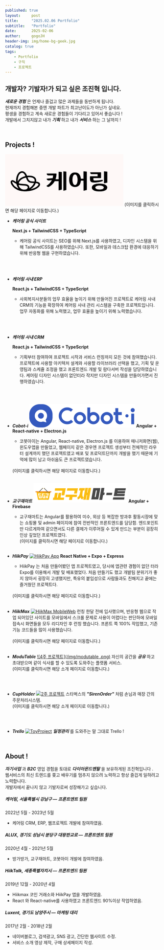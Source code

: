 ```yaml
---
published: true
layout:     post
title:      "2025.02.06 Portfolio"
subtitle:   "Portfolio"
date:       2025-02-06
author:     gogoJH
header-img: img/home-bg-geek.jpg
catalog: true
tags:
    - Portfolio
    - 구직
    - 프로젝트
---
```

## 개발자? 기발자!가 되고 싶은 조진혁 입니다.
***새로운 경험*** 은 언제나 즐겁고 많은 과제들을 동반하게 됩니다.<br>
현재까지 경험해본 중엔 개발 파트가 최고난이도가 아닌가 싶네요.<br> 
평생을 경험하고 계속 새로운 경험들이 기다리고 있어서 좋습니다 !<br>
개발에서 그치지않고 내가 ***기획*** 하고 내가 ***서비스*** 하는 그 날까지 !

<br>

## Projects !


[![케어링 공식 사이트](/img/caring_logo.png)](https://caring.co.kr/review/)
	(이미지를 클릭하시면 해당 페이지로 이동합니다.)


*  ***케어링 공식 사이트***

	**Next.js + TailwindCSS + TypeScript**
	- 케어링 공식 사이트는 SEO를 위해 Next.js를 사용하였고, 디자인 시스템을 위해 TailwindCSS를 사용하였습니다.
	또한, 모바일과 데스크탑 환경에 대응하기 위해 반응형 웹을 구현하였습니다.

	<br>
	<br><br>

*  ***케어링 사내 ERP***

	**React.js + TailwindCSS + TypeScript**
	- 사회복지사분들의 업무 효율을 높이기 위해 만들어진 프로젝트로 케어링 사내 CRM의 기능을 확장하여 케어링 사내 관리 시스템을 구축한 프로젝트입니다.
	업무 자동화를 위해 노력했고, 업무 효율을 높이기 위해 노력했습니다.

	<br>
	<br><br>


*  ***케어링 사내 CRM***

	**React.js + TailwindCSS + TypeScript**
	- 기획부터 참여하여 프로젝트 시작과 서비스 런칭까지 모든 것에 참여했습니다.
	프로젝트에 사용할 아키텍처 설계와 사용할 라이브러리 선택을 했고, 기획 및 운영팀과 스케쥴 조정을 했고 프론트엔드 개발 및 람다서버 작성을 담당하였습니다.
	케어링 디자인 시스템이 없던터라 작지만 디자인 시스템을 만들어가면서 진행하였습니다.

	<br>
	<br><br>

*  ***Cobot-i***
	[![Cobot-i](/img/cobot.png)](https://cobot-i.com/explain)
	**Angular + React-native + Electron.js**
	- 코봇아이는 Angular, React-native, Electron.js 를 이용하여 매니저화면(웹), 윈도우앱을 만들었고, 웹페이지 같은 경우엔 프로젝트 생성부터 전체적인 라우터 설계까지 했던 프로젝트였고 배포 및 프로덕트단까지 개발을 했기 때문에 기억에 많이 남고 아쉬움도 큰 프로젝트였습니다.
	<br>
	(이미지를 클릭하시면 해당 페이지로 이동합니다.)
	<br><br>

*  ***교구재마트***
	[![교구재마트](/img/교구재마트.png)](https://ggj-mart.com/mall/default/home)
	**Angular + Firebase**
	- 교구재마트는 Angular를 활용하여 미수, 외상 등 복잡한 방과후 활동시장에 맞는 쇼핑몰 및 admin 페이지에 참여 전반적인 프론트엔드를 담당함.
	엔드포인트만 다르게하여 같으면서도 다른 결제가 이루어질 수 있게 만드는 부분이 굉장히 인상 깊었던 프로젝트였다.
		<br>
	(이미지를 클릭하시면 해당 페이지로 이동합니다.)
	<br><br>

*  ***HiikPay***
	[![HiikPay App](/img/hiikpay.png)](https://play.google.com/store/apps/details?id=com.bckhan.hiikpay&hl=in "HiikPay Click")
	**React Native + Expo + Express**
	- HiikPay 는 처음 만들어봤던 앱 프로젝트였고, 당시에 앱관련 경험이 없던 터라 Expo를 이용해서 개발 및 배포했었다.
	처음 만들기도 했고 개발팀 분위기가 좋지 않아서 굉장히 고생했지만, 특유의 붙임성으로 사람들과도 친해지고 끝에는 즐거웠던 프로젝트다.
	
	<br>
	(이미지를 클릭하시면 해당 페이지로 이동합니다.)
	<br><br>
	
*  ***HiikMax***
	[![HiikMax MobileWeb ](/img/hiikmax.png)](https://hiikmax.com/trading/btchic "Hiikmax 프로젝트 Click!")
	런칭 한달 전에 입사했으며, 반응형 웹으로 작업 되어있던 사이트를 모바일에서
	스크롤 문제로 사용이 어렵다는 판단하에 모바일 접속시 화면들을 모두 리디자인
	후 런칭 했습니다. 프론트 쪽 100% 작업했고, 기존 기능 코드들을 많이 사용했습니다. 	
	<br>
	(이미지를 클릭하시면 해당 페이지로 이동합니다.)
	<br><br>
	
*  ***ModuTable***
	[![4주 프로젝트](/img/modutable .png)](https://gogojh.github.io/2019/06/25/4%EC%A3%BC-%ED%94%84%EB%A1%9C%EC%A0%9D%ED%8A%B8-%EC%86%8C%EA%B0%9C/ "4주 프로젝트 Click!")
	자신의 공간을 ***공유*** 하고 초대받으며 같이 식사를 할 수 있도록 
	도와주는 플랫폼 서비스.<br>
	(이미지를 클릭하시면 해당 소개 페이지로 이동합니다.)
	
	<br><br>
	
*  ***CupHolder***
	[![2주 프로젝트](/img/cupholder.png)](https://gogojh.github.io/2019/05/20/2%EC%A3%BC-%ED%94%84%EB%A1%9C%EC%A0%9D%ED%8A%B8-%EC%86%8C%EA%B0%9C/ "2주 프로젝트 Click!")
	스타벅스의 ***"SirenOrder"*** 처럼 손님과 매장 간의 주문처리시스템.<br>
	(이미지를 클릭하시면 해당 소개 페이지로 이동합니다.)
	
	<br><br>
	
*  ***Trello***
	[![ToyProject](/img/Trello.png)](https://gogojh.github.io/2019/11/25/Trello-%EC%86%8C%EA%B0%9C/ "Trello 프로젝트 Click!")
	***일정관리*** 를 도와주는 말 그대로 Trello !

<br>

## About !

***자기사업*** 과 ***B2C*** 영업 경험을 토대로 ***다이아몬드멘탈*** 을 보유하게된 조진혁입니다 .<br>
웹서비스의 최신 트렌드를 쫒고 배우기를 멈추지 않으려 노력하고
항상 즐겁게 일하려고 노력합니다.<br>
개발자에서 끝나지 않고 기발자로써 성장해가고 싶습니다. 


#####  케어링, 서울특별시 강남구 — 프론트엔트 팀원
2022년 5월 - 2023년 5월 

- 케어링 CRM, ERP, 웹프로젝트 개발에 참여하였음.

#####  ALUX, 경기도 성남시 분당구 대왕판교로 — 프론트엔트 팀원
2020년 4월 - 2021년 5월 

- 방가방가, 교구재마트, 코봇아이 개발에 참여하였음.

##### HiikTalk, 세종특별자치시 — 프론트엔드 팀원
2019년 12월 - 2020년 4월 

-	Hiikmax 코인 거래소와 HiikPay 앱을 개발하였음.
-	React 와 React-native를 사용하였고 프론트엔드 90%이상 작업하였음.

##### Luxent, 경기도 남양주시 — 마케팅 대리
2017년 2월 - 2018년 2월
-   네이버블로그, 검색광고, SNS 광고, 간단한 웹사이트 수정.
-   서비스 소개 영상 제작, 구매 상세페이지 작성.
    
<!--stackedit_data:
eyJoaXN0b3J5IjpbMzQ5MTY0ODAsLTE2MDI5MjgwMTgsLTE1NT
M3OTU1MjksLTkyNTExOTk1MSwtMTgwOTQ2MzM5MywxODY2OTEw
Mjg0XX0=
-->
